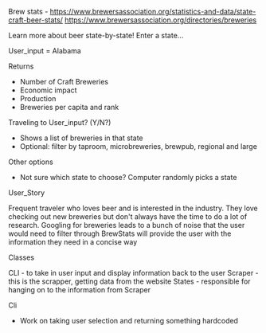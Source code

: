 Brew stats -
https://www.brewersassociation.org/statistics-and-data/state-craft-beer-stats/
https://www.brewersassociation.org/directories/breweries

Learn more about beer state-by-state!
Enter a state...

User_input = Alabama

Returns
  - Number of Craft Breweries
  - Economic impact
  - Production
  - Breweries per capita and rank

  Traveling to User_input? (Y/N?)
   - Shows a list of breweries in that state
   - Optional: filter by taproom, microbreweries, brewpub, regional and large


Other options
- Not sure which state to choose? Computer randomly picks a state

User_Story

Frequent traveler who loves beer and is interested in the industry. They love checking out new breweries but don't always have the time to do a lot of research.
Googling for breweries leads to a bunch of noise that the user would need to filter through
BrewStats will provide the user with the information they need in a concise way


Classes

CLI - to take in user input and display information back to the user
Scraper - this is the scrapper, getting data from the website
States - responsible for hanging on to the information from Scraper


Cli
- Work on taking user selection and returning something hardcoded
